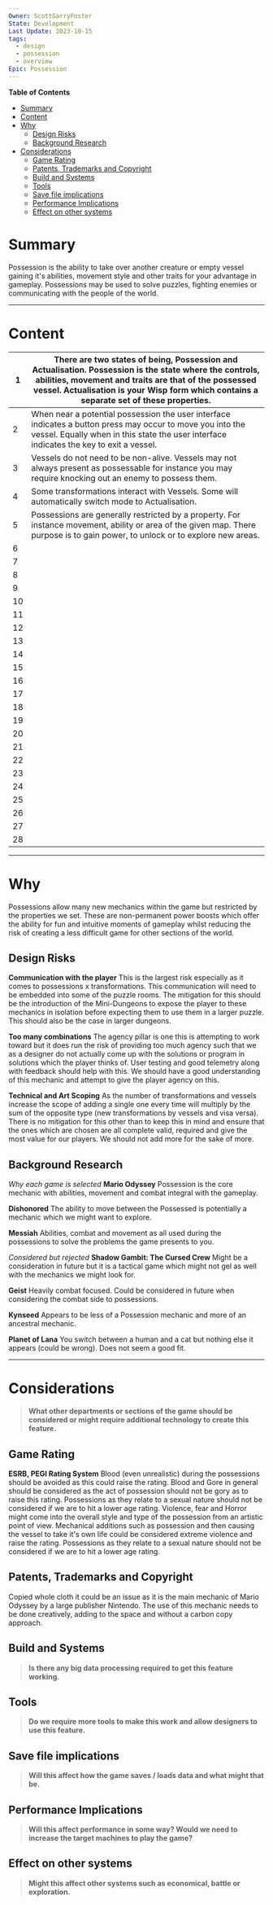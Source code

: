 ```yaml
---
Owner: ScottGarryFoster
State: Development
Last Update: 2023-10-15
tags:
  - design
  - possession
  - overview
Epic: Possession
---
```

**Table of Contents**
- [Summary](#Summary)
- [Content](#Content)
- [Why](#Why)
	- [Design Risks](#Design%20Risks)
	- [Background Research](#Background%20Research)
- [Considerations](#Considerations)
	- [Game Rating](#Game%20Rating)
	- [Patents, Trademarks and Copyright](#Patents,%20Trademarks%20and%20Copyright)
	- [Build and Systems](#Build%20and%20Systems)
	- [Tools](#Tools)
	- [Save file implications](#Save%20file%20implications)
	- [Performance Implications](#Performance%20Implications)
	- [Effect on other systems](#Effect%20on%20other%20systems)

# Summary
Possession is the ability to take over another creature or empty vessel gaining it's abilities, movement style and other traits for your advantage in gameplay. Possessions may be used to solve puzzles, fighting enemies or communicating with the people of the world.

---
# Content
|1| There are two states of being, Possession and Actualisation. Possession is the state where the controls, abilities, movement and traits are that of the possessed vessel. Actualisation is your Wisp form which contains a separate set of these properties. |
|--|--|
|2|When near a potential possession the user interface indicates a button press may occur to move you into the vessel. Equally when in this state the user interface indicates the key to exit a vessel.|
|3|Vessels do not need to be non-alive. Vessels may not always present as possessable for instance you may require knocking out an enemy to possess them.|
|4|Some transformations interact with Vessels. Some will automatically switch mode to Actualisation.|
|5|Possessions are generally restricted by a property. For instance movement, ability or area of the given map. There purpose is to gain power, to unlock or to explore new areas.|
|6|  |
|7|  |
|8|  |
|9|  |
|10|  |
|11|  |
|12|  |
|13|  |
|14|  |
|15|  |
|16|  |
|17|  |
|18|  |
|19|  |
|20|  |
|21|  |
|22|  |
|23|  |
|24|  |
|25|  |
|26|  |
|27|  |
|28|  |

---
# Why
Possessions allow many new mechanics within the game but restricted by the properties we set. These are non-permanent power boosts which offer the ability for fun and intuitive moments of gameplay whilst reducing the risk of creating a less difficult game for other sections of the world.

## Design Risks
**Communication with the player**
This is the largest risk especially as it comes to possessions x transformations. This communication will need to be embedded into some of the puzzle rooms.
The mitigation for this should be the introduction of the Mini-Dungeons to expose the player to these mechanics in isolation before expecting them to use them in a larger puzzle. This should also be the case in larger dungeons.

**Too many combinations**
The agency pillar is one this is attempting to work toward but it does run the risk of providing too much agency such that we as a designer do not actually come up with the solutions or program in solutions which the player thinks of.
User testing and good telemetry along with feedback should help with this. We should have a good understanding of this mechanic and attempt to give the player agency on this.

**Technical and Art Scoping**
As the number of transformations and vessels increase the scope of adding a single one every time will multiply by the sum of the opposite type (new transformations by vessels and visa versa).
There is no mitigation for this other than to keep this in mind and ensure that the ones which are chosen are all complete valid, required and give the most value for our players. We should not add more for the sake of more.

## Background Research
*Why each game is selected*
**Mario Odyssey**
Possession is the core mechanic with abilities, movement and combat integral with the gameplay.

**Dishonored**
The ability to move between the Possessed is potentially a mechanic which we might want to explore.

**Messiah**
Abilities, combat and movement as all used during the possessions to solve the problems the game presents to you.

*Considered but rejected*
**Shadow Gambit: The Cursed Crew**
Might be a consideration in future but it is a tactical game which might not gel as well with the mechanics we might look for.

**Geist**
Heavily combat focused. Could be considered in future when considering the combat side to possessions.

**Kynseed**
Appears to be less of a Possession mechanic and more of an ancestral mechanic.

**Planet of Lana**
You switch between a human and a cat but nothing else it appears (could be wrong). Does not seem a good fit.

---

# Considerations

> **What other departments or sections of the game should be considered or might require additional technology to create this feature.**

## Game Rating
**ESRB, PEGI Rating System**
Blood (even unrealistic) during the possessions should be avoided as this could raise the rating.
Blood and Gore in general should be considered as the act of possession should not be gory as to raise this rating.
Possessions as they relate to a sexual nature should not be considered if we are to hit a lower age rating.
Violence, fear and Horror might come into the overall style and type of the possession from an artistic point of view. Mechanical additions such as possession and then causing the vessel to take it's own life could be considered extreme violence and raise the rating.
Possessions as they relate to a sexual nature should not be considered if we are to hit a lower age rating.

## Patents, Trademarks and Copyright
Copied whole cloth it could be an issue as it is the main mechanic of Mario Odyssey by a large publisher Nintendo. The use of this mechanic needs to be done creatively, adding to the space and without a carbon copy approach.

## Build and Systems

> **Is there any big data processing required to get this feature working.**

## Tools

> **Do we require more tools to make this work and allow designers to use this feature.**

## Save file implications

> **Will this affect how the game saves / loads data and what might that be.**

## Performance Implications

> **Will this affect performance in some way? Would we need to increase the target machines to play the game?**

## Effect on other systems

> **Might this affect other systems such as economical, battle or exploration.**